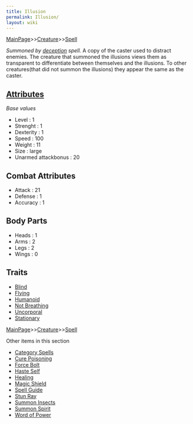 ```yaml
---
title: Illusion
permalink: Illusion/
layout: wiki
---
```


[MainPage](/keeperrl_wiki/ "wikilink")>>[Creature](/keeperrl_wiki/Creature_Guide "wikilink")>>[Spell](/keeperrl_wiki/Spell_Guide "wikilink")

*Summoned by [deception](/keeperrl_wiki/Deception "wikilink") spell.* A copy of
the caster used to distract enemies. The creature that summoned the
illusions views them as transparent to differentiate between themselves
and the illusions. To other creatures(that did not summon the illusions)
they appear the same as the caster.

[Attributes](/keeperrl_wiki/Attributes "wikilink")
-------------------------------------

*Base values*

-   Level : 1
-   Strenght : 1
-   Dexterity : 1
-   Speed : 100
-   Weight : 11
-   Size : large
-   Unarmed attackbonus : 20

Combat Attributes
-----------------

-   Attack : 21
-   Defense : 1
-   Accuracy : 1

Body Parts
----------

-   Heads : 1
-   Arms : 2
-   Legs : 2
-   Wings : 0

Traits
------

-   [Blind](/keeperrl_wiki/Blind "wikilink")
-   [Flying](/keeperrl_wiki/Flying "wikilink")
-   [Humanoid](/keeperrl_wiki/Humanoid "wikilink")
-   [Not Breathing](/keeperrl_wiki/Not_Breathing "wikilink")
-   [Uncorporal](/keeperrl_wiki/Uncorporal "wikilink")
-   [Stationary](/keeperrl_wiki/Stationary "wikilink")

[MainPage](/keeperrl_wiki/ "wikilink")>>[Creature](/keeperrl_wiki/Creature_Guide "wikilink")>>[Spell](/keeperrl_wiki/Spell_Guide "wikilink")

Other items in this section
-    [Category Spells](/keeperrl_wiki/Category_Spells "wikilink")
-    [Cure Poisoning](/keeperrl_wiki/Cure_Poisoning "wikilink")
-    [Force Bolt](/keeperrl_wiki/Force_Bolt "wikilink")
-    [Haste Self](/keeperrl_wiki/Haste_Self "wikilink")
-    [Healing](/keeperrl_wiki/Healing "wikilink")
-    [Magic Shield](/keeperrl_wiki/Magic_Shield "wikilink")
-    [Spell Guide](/keeperrl_wiki/Spell_Guide "wikilink")
-    [Stun Ray](/keeperrl_wiki/Stun_Ray "wikilink")
-    [Summon Insects](/keeperrl_wiki/Summon_Insects "wikilink")
-    [Summon Spirit](/keeperrl_wiki/Summon_Spirit "wikilink")
-    [Word of Power](/keeperrl_wiki/Word_Of_Power "wikilink")
